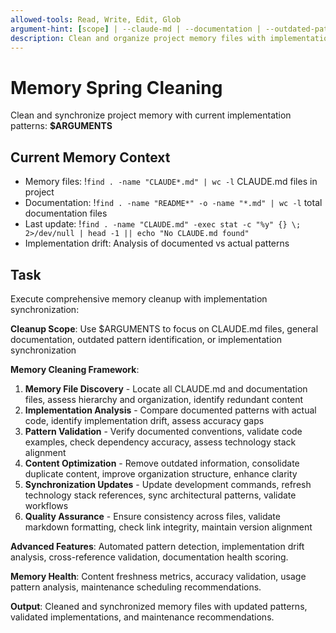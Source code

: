 ```yaml
---
allowed-tools: Read, Write, Edit, Glob
argument-hint: [scope] | --claude-md | --documentation | --outdated-patterns | --implementation-sync
description: Clean and organize project memory files with implementation synchronization and pattern updates
---
```


# Memory Spring Cleaning

Clean and synchronize project memory with current implementation patterns: **$ARGUMENTS**

## Current Memory Context

- Memory files: !`find . -name "CLAUDE*.md" | wc -l` CLAUDE.md files in project
- Documentation: !`find . -name "README*" -o -name "*.md" | wc -l` total documentation files
- Last update: !`find . -name "CLAUDE.md" -exec stat -c "%y" {} \; 2>/dev/null | head -1 || echo "No CLAUDE.md found"`
- Implementation drift: Analysis of documented vs actual patterns

## Task

Execute comprehensive memory cleanup with implementation synchronization:

**Cleanup Scope**: Use $ARGUMENTS to focus on CLAUDE.md files, general documentation, outdated pattern identification, or implementation synchronization

**Memory Cleaning Framework**:
1. **Memory File Discovery** - Locate all CLAUDE.md and documentation files, assess hierarchy and organization, identify redundant content
2. **Implementation Analysis** - Compare documented patterns with actual code, identify implementation drift, assess accuracy gaps
3. **Pattern Validation** - Verify documented conventions, validate code examples, check dependency accuracy, assess technology stack alignment
4. **Content Optimization** - Remove outdated information, consolidate duplicate content, improve organization structure, enhance clarity
5. **Synchronization Updates** - Update development commands, refresh technology stack references, sync architectural patterns, validate workflows
6. **Quality Assurance** - Ensure consistency across files, validate markdown formatting, check link integrity, maintain version alignment

**Advanced Features**: Automated pattern detection, implementation drift analysis, cross-reference validation, documentation health scoring.

**Memory Health**: Content freshness metrics, accuracy validation, usage pattern analysis, maintenance scheduling recommendations.

**Output**: Cleaned and synchronized memory files with updated patterns, validated implementations, and maintenance recommendations.
